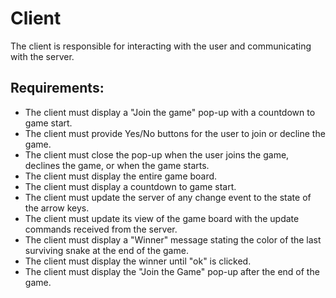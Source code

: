 # Client

The client is responsible for interacting with the user and communicating with the server.

## Requirements:

- The client must display a "Join the game" pop-up with a countdown to game start.
- The client must provide Yes/No buttons for the user to join or decline the game.
- The client must close the pop-up when the user joins the game, declines the game, or when the game starts.
- The client must display the entire game board.
- The client must display a countdown to game start.
- The client must update the server of any change event to the state of the arrow keys.
- The client must update its view of the game board with the update commands received from the server.
- The client must display a "Winner" message stating the color of the last surviving snake at the end of the game.
- The client must display the winner until "ok" is clicked.
- The client must display the "Join the Game" pop-up after the end of the game.